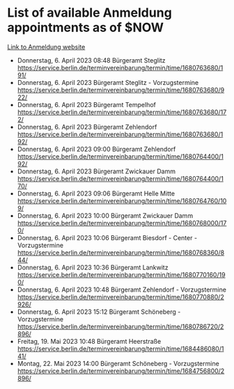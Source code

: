 # List of available Anmeldung appointments as of $NOW
[Link to Anmeldung website](https://service.berlin.de/terminvereinbarung/termin/tag.php?termin=1&anliegen[]=120686&dienstleisterlist=122210,122217,327316,122219,327312,122227,327314,122231,327346,122243,327348,122254,122252,329742,122260,329745,122262,329748,122271,327278,122273,327274,122277,327276,330436,122280,327294,122282,327290,122284,327292,122291,327270,122285,327266,122286,327264,122296,327268,150230,329760,122297,327286,122294,327284,122312,329763,122314,329775,122304,327330,122311,327334,122309,327332,317869,122281,327352,122279,329772,122283,122276,327324,122274,327326,122267,329766,122246,327318,122251,327320,122257,327322,122208,327298,122226,327300&herkunft=http%3A%2F%2Fservice.berlin.de%2Fdienstleistung%2F120686%2F)
- Donnerstag, 6. April 2023 08:48 Bürgeramt Steglitz https://service.berlin.de/terminvereinbarung/termin/time/1680763680/191/
- Donnerstag, 6. April 2023  Bürgeramt Steglitz - Vorzugstermine https://service.berlin.de/terminvereinbarung/termin/time/1680763680/922/
- Donnerstag, 6. April 2023  Bürgeramt Tempelhof https://service.berlin.de/terminvereinbarung/termin/time/1680763680/172/
- Donnerstag, 6. April 2023  Bürgeramt Zehlendorf https://service.berlin.de/terminvereinbarung/termin/time/1680763680/192/
- Donnerstag, 6. April 2023 09:00 Bürgeramt Zehlendorf https://service.berlin.de/terminvereinbarung/termin/time/1680764400/192/
- Donnerstag, 6. April 2023  Bürgeramt Zwickauer Damm https://service.berlin.de/terminvereinbarung/termin/time/1680764400/170/
- Donnerstag, 6. April 2023 09:06 Bürgeramt Helle Mitte https://service.berlin.de/terminvereinbarung/termin/time/1680764760/109/
- Donnerstag, 6. April 2023 10:00 Bürgeramt Zwickauer Damm https://service.berlin.de/terminvereinbarung/termin/time/1680768000/170/
- Donnerstag, 6. April 2023 10:06 Bürgeramt Biesdorf - Center - Vorzugstermine https://service.berlin.de/terminvereinbarung/termin/time/1680768360/844/
- Donnerstag, 6. April 2023 10:36 Bürgeramt Lankwitz https://service.berlin.de/terminvereinbarung/termin/time/1680770160/190/
- Donnerstag, 6. April 2023 10:48 Bürgeramt Zehlendorf - Vorzugstermine https://service.berlin.de/terminvereinbarung/termin/time/1680770880/2926/
- Donnerstag, 6. April 2023 15:12 Bürgeramt Schöneberg - Vorzugstermine https://service.berlin.de/terminvereinbarung/termin/time/1680786720/2896/
- Freitag, 19. Mai 2023 10:48 Bürgeramt Heerstraße https://service.berlin.de/terminvereinbarung/termin/time/1684486080/141/
- Montag, 22. Mai 2023 14:00 Bürgeramt Schöneberg - Vorzugstermine https://service.berlin.de/terminvereinbarung/termin/time/1684756800/2896/
